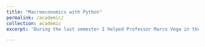 ```yaml
---
title: "Macroeconomics with Python"
permalink: /academic/
collection: academic
excerpt: 'During the last semester I helped Professor Marco Vega in the design of examples and tasks of Python applied to macroeconomics. New examples and ideas were provided. The idea was to consolidate a well first-encounter with programming wwith some useful and motivating applications. I uploaded the files in the Jupyter Notebook inside a GitHub repo so you can access [here](https://github.com/supgquijano/Macro-Python)   '    

---
```

